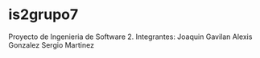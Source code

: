 # is2grupo7
Proyecto de Ingenieria de Software 2.
Integrantes:
  Joaquin Gavilan
  Alexis Gonzalez
  Sergio Martinez
